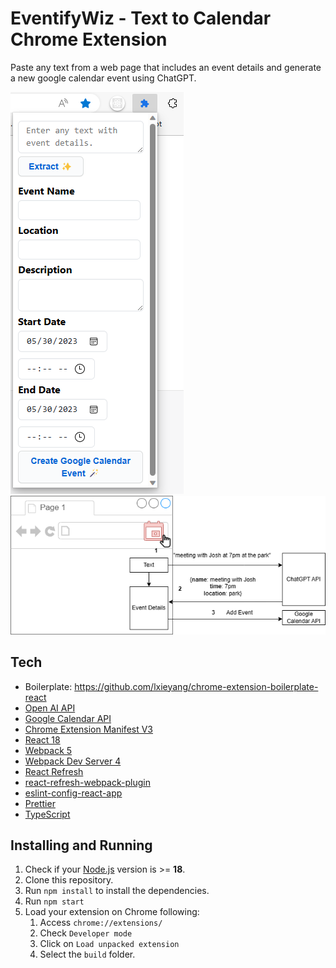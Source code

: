 # EventifyWiz - Text to Calendar Chrome Extension

Paste any text from a web page that includes an event details and generate a new google calendar event using ChatGPT.

![UI](/src/assets/img/eventify-wiz-extension-UI.png)
![UI](/src/assets/img/eventify-wiz-extension-flow.png)

## Tech

- Boilerplate: https://github.com/lxieyang/chrome-extension-boilerplate-react
- [Open AI API](https://platform.openai.com/docs/api-reference/)
- [Google Calendar API](https://developers.google.com/calendar/api/guides/overview)
- [Chrome Extension Manifest V3](https://developer.chrome.com/docs/extensions/mv3/intro/mv3-overview/)
- [React 18](https://reactjs.org)
- [Webpack 5](https://webpack.js.org/)
- [Webpack Dev Server 4](https://webpack.js.org/configuration/dev-server/)
- [React Refresh](https://www.npmjs.com/package/react-refresh)
- [react-refresh-webpack-plugin](https://github.com/pmmmwh/react-refresh-webpack-plugin)
- [eslint-config-react-app](https://www.npmjs.com/package/eslint-config-react-app)
- [Prettier](https://prettier.io/)
- [TypeScript](https://www.typescriptlang.org/)

## Installing and Running

1. Check if your [Node.js](https://nodejs.org/) version is >= **18**.
2. Clone this repository.
3. Run `npm install` to install the dependencies.
4. Run `npm start`
5. Load your extension on Chrome following:
   1. Access `chrome://extensions/`
   2. Check `Developer mode`
   3. Click on `Load unpacked extension`
   4. Select the `build` folder.
